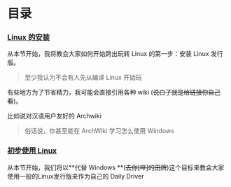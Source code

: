 # 目录

### [Linux 的安装](Installation\README.md)

从本节开始，我将教会大家如何开始跨出玩转 Linux 的第一步：安装 Linux 发行版。
>至少我认为不会有人先从编译 Linux 开始玩

有些地方为了节省精力，我可能会直接引用各种 wiki (~~说白了就是给链接你自己看~~)。

比如说对汉语用户友好的 Archwiki
>俗话说，你甚至能在 ArchWiki 学习怎么使用 Windows

### [初步使用 Linux](dailyuse\README.md)

从本节开始，我们将以**代替 Windows **(~~去你[哔]的田牌~~)这个目标来教会大家使用一般的Linux发行版来作为自己的 Daily Driver